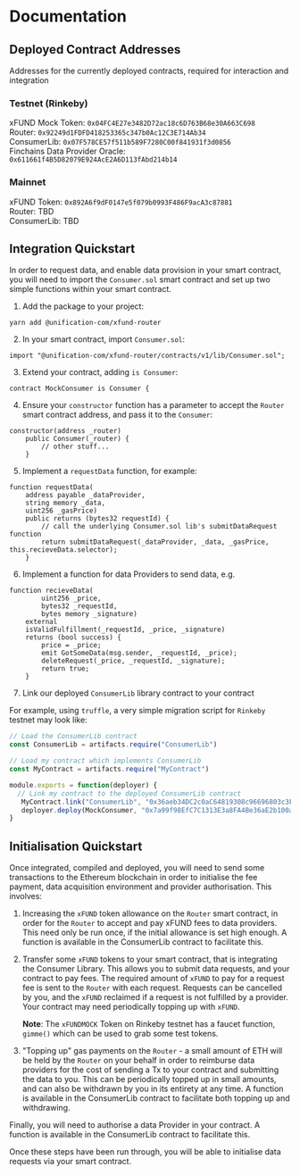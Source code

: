 # Documentation

## Deployed Contract Addresses

Addresses for the currently deployed contracts, required for interaction and integration

### Testnet (Rinkeby)

xFUND Mock Token: `0x04FC4E27e3482D72ac18c6D763B68e30A663C698`  
Router: `0x92249d1FDFD418253365c347b0Ac12C3E714Ab34`  
ConsumerLib: `0x07F578CE57f511b589F7280C00f841931f3d0856`  
Finchains Data Provider Oracle: `0x611661f4B5D82079E924AcE2A6D113fAbd214b14`

### Mainnet

xFUND Token: `0x892A6f9dF0147e5f079b0993F486F9acA3c87881`  
Router: TBD  
ConsumerLib: TBD

## Integration Quickstart

In order to request data, and enable data provision in your smart contract, you will need to
import the `Consumer.sol` smart contract and set up two simple functions within your smart contract.

1. Add the package to your project:

```
yarn add @unification-com/xfund-router
```

2. In your smart contract, import `Consumer.sol`:

```solidity
import "@unification-com/xfund-router/contracts/v1/lib/Consumer.sol";
```

3. Extend your contract, adding `is Consumer`:

```solidity
contract MockConsumer is Consumer {
```

4. Ensure your `constructor` function has a parameter to accept the `Router` smart contract
   address, and pass it to the `Consumer`:
   
```solidity
constructor(address _router)
    public Consumer(_router) {
        // other stuff...
    }
```

5. Implement a `requestData` function, for example:

```solidity
function requestData(
    address payable _dataProvider,
    string memory _data,
    uint256 _gasPrice)
    public returns (bytes32 requestId) {
        // call the underlying Consumer.sol lib's submitDataRequest function
        return submitDataRequest(_dataProvider, _data, _gasPrice, this.recieveData.selector);
    }
```

6. Implement a function for data Providers to send data, e.g.

```solidity
function recieveData(
        uint256 _price,
        bytes32 _requestId,
        bytes memory _signature)
    external
    isValidFulfillment(_requestId, _price, _signature)
    returns (bool success) {
        price = _price;
        emit GotSomeData(msg.sender, _requestId, _price);
        deleteRequest(_price, _requestId, _signature);
        return true;
    }
```

7. Link our deployed `ConsumerLib` library contract to your contract

For example, using `truffle`, a very simple migration script for `Rinkeby` testnet 
may look like:

```javascript
// Load the ConsumerLib contract
const ConsumerLib = artifacts.require("ConsumerLib")

// Load my contract which implements ConsumerLib
const MyContract = artifacts.require("MyContract")

module.exports = function(deployer) {
  // Link my contract to the deployed ConsumerLib contract
   MyContract.link("ConsumerLib", "0x36aeb34DC2c0aC64819308c96696803c3FB8d19d")
   deployer.deploy(MockConsumer, "0x7a99f98EfC7C1313E3a8FA4Be36aE2b100a1622F")
}
```

## Initialisation Quickstart

Once integrated, compiled and deployed, you will need to send some transactions to the
Ethereum blockchain in order to initialise the fee payment, data acquisition environment
and provider authorisation. This involves:

1) Increasing the `xFUND` token allowance on the `Router` smart contract, in order for the `Router`
   to accept and pay xFUND fees to data providers. This need only be run once, if the initial
   allowance is set high enough. A function is available in the ConsumerLib contract to facilitate
   this.
2) Transfer some `xFUND` tokens to your smart contract, that is integrating the Consumer Library.
   This allows you to submit data requests, and your contract to pay fees. The required amount 
   of `xFUND` to pay for a request fee is sent to the `Router` with each request. Requests can
   be cancelled by you, and the `xFUND` reclaimed if a request is not fulfilled by a provider.
   Your contract may need periodically topping up with `xFUND`.  
   
   **Note**: The `xFUNDMOCK` Token on Rinkeby testnet has a faucet function, `gimme()` which can be used
   to grab some test tokens.
3) "Topping up" gas payments on the `Router` - a small amount of ETH will be held by the `Router`
   on your behalf in order to reimburse data providers for the cost of sending a Tx to your contract
   and submitting the data to you. This can be periodically topped up in small amounts, and can
   also be withdrawn by you in its entirety at any time. A function is available in the ConsumerLib contract to facilitate
   both topping up and withdrawing.
   
Finally, you will need to authorise a data Provider in your contract. A function is 
available in the ConsumerLib contract to facilitate this.

Once these steps have been run through, you will be able to initialise data requests via your
smart contract.
